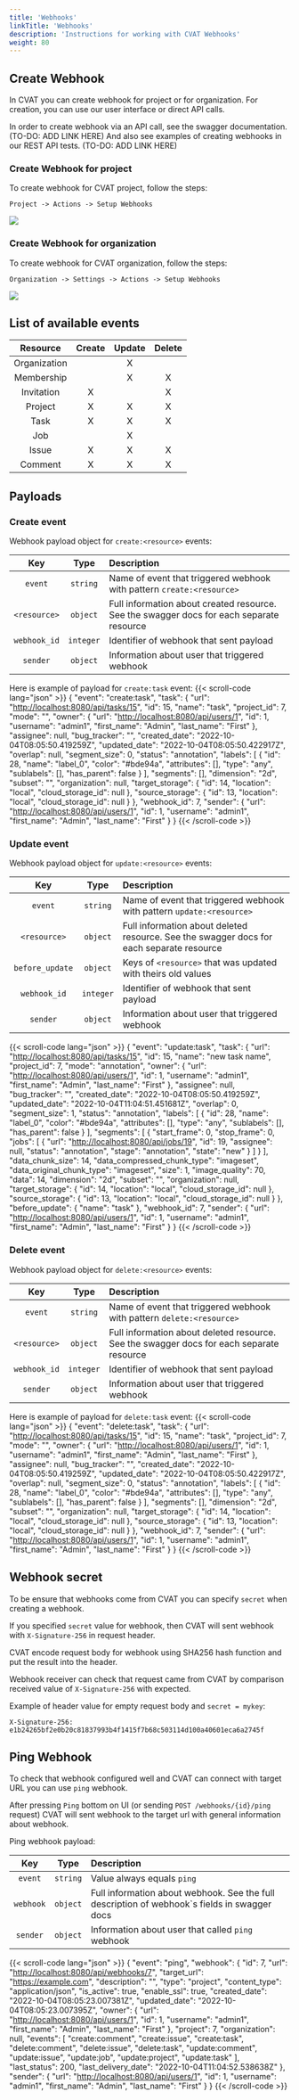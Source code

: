 ```yaml
---
title: 'Webhooks'
linkTitle: 'Webhooks'
description: 'Instructions for working with CVAT Webhooks'
weight: 80
---
```


## Create Webhook

In CVAT you can create webhook for project or for organization.
For creation, you can use our user interface or direct API calls.

In order to create webhook via an API call, see the swagger documentation. (TO-DO: ADD LINK HERE)
And also see examples of creating webhooks in our REST API tests. (TO-DO: ADD LINK HERE)

### Create Webhook for project

To create webhook for CVAT project, follow the steps:

`Project -> Actions -> Setup Webhooks`

![](/images/create_project_webhook.gif)

### Create Webhook for organization

To create webhook for CVAT organization, follow the steps:

`Organization -> Settings -> Actions -> Setup Webhooks`

![](/images/create_organization_webhook.gif)

## List of available events

| Resource     | Create | Update | Delete |
| :---:        | :----: | :----: | :----: |
| Organization |        |   X    |        |
| Membership   |        |   X    |   X    |
| Invitation   |   X    |        |   X    |
| Project      |   X    |   X    |   X    |
| Task         |   X    |   X    |   X    |
| Job          |        |   X    |        |
| Issue        |   X    |   X    |   X    |
| Comment      |   X    |   X    |   X    |

## Payloads

### Create event

Webhook payload object for `create:<resource>` events:

| Key          | Type      | Description                                                                              |
| :---:        | :----:    | :----                                                                                    |
| `event`      | `string`  | Name of event that triggered webhook with pattern `create:<resource>` |
| `<resource>` | `object`  | Full information about created resource. See the swagger docs for each separate resource |
| `webhook_id` | `integer` | Identifier of webhook that sent payload                                                  |
| `sender`     | `object`  | Information about user that triggered webhook                                            |

Here is example of payload for `create:task` event:
{{< scroll-code lang="json" >}}
{
    "event": "create:task",
    "task": {
        "url": "<http://localhost:8080/api/tasks/15>",
        "id": 15,
        "name": "task",
        "project_id": 7,
        "mode": "",
        "owner": {
            "url": "<http://localhost:8080/api/users/1>",
            "id": 1,
            "username": "admin1",
            "first_name": "Admin",
            "last_name": "First"
        },
        "assignee": null,
        "bug_tracker": "",
        "created_date": "2022-10-04T08:05:50.419259Z",
        "updated_date": "2022-10-04T08:05:50.422917Z",
        "overlap": null,
        "segment_size": 0,
        "status": "annotation",
        "labels": \[
            {
                "id": 28,
                "name": "label_0",
                "color": "#bde94a",
                "attributes": [],
                "type": "any",
                "sublabels": [],
                "has_parent": false
            }
        \],
        "segments": [],
        "dimension": "2d",
        "subset": "",
        "organization": null,
        "target_storage": {
            "id": 14,
            "location": "local",
            "cloud_storage_id": null
        },
        "source_storage": {
            "id": 13,
            "location": "local",
            "cloud_storage_id": null
        }
    },
    "webhook_id": 7,
    "sender": {
        "url": "<http://localhost:8080/api/users/1>",
        "id": 1,
        "username": "admin1",
        "first_name": "Admin",
        "last_name": "First"
    }
}
{{< /scroll-code >}}


### Update event

Webhook payload object for `update:<resource>` events:

| Key             | Type      | Description                                                                              |
| :---:           | :----:    | :----                                                                                    |
| `event`         | `string`  | Name of event that triggered webhook with pattern `update:<resource>` |
| `<resource>`    | `object`  | Full information about deleted resource. See the swagger docs for each separate resource |
| `before_update` | `object`  | Keys of `<resource>` that was updated with theirs old values                             |
| `webhook_id`    | `integer` | Identifier of webhook that sent payload                                                  |
| `sender`        | `object`  | Information about user that triggered webhook                                            |

{{< scroll-code lang="json" >}}
{
    "event": "update:task",
    "task": {
        "url": "<http://localhost:8080/api/tasks/15>",
        "id": 15,
        "name": "new task name",
        "project_id": 7,
        "mode": "annotation",
        "owner": {
            "url": "<http://localhost:8080/api/users/1>",
            "id": 1,
            "username": "admin1",
            "first_name": "Admin",
            "last_name": "First"
        },
        "assignee": null,
        "bug_tracker": "",
        "created_date": "2022-10-04T08:05:50.419259Z",
        "updated_date": "2022-10-04T11:04:51.451681Z",
        "overlap": 0,
        "segment_size": 1,
        "status": "annotation",
        "labels": \[
            {
                "id": 28,
                "name": "label_0",
                "color": "#bde94a",
                "attributes": [],
                "type": "any",
                "sublabels": [],
                "has_parent": false
            }
        \],
        "segments": \[
            {
                "start_frame": 0,
                "stop_frame": 0,
                "jobs": \[
                    {
                        "url": "<http://localhost:8080/api/jobs/19>",
                        "id": 19,
                        "assignee": null,
                        "status": "annotation",
                        "stage": "annotation",
                        "state": "new"
                    }
                \]
            }
        \],
        "data_chunk_size": 14,
        "data_compressed_chunk_type": "imageset",
        "data_original_chunk_type": "imageset",
        "size": 1,
        "image_quality": 70,
        "data": 14,
        "dimension": "2d",
        "subset": "",
        "organization": null,
        "target_storage": {
            "id": 14,
            "location": "local",
            "cloud_storage_id": null
        },
        "source_storage": {
            "id": 13,
            "location": "local",
            "cloud_storage_id": null
        }
    },
    "before_update": {
        "name": "task"
    },
    "webhook_id": 7,
    "sender": {
        "url": "<http://localhost:8080/api/users/1>",
        "id": 1,
        "username": "admin1",
        "first_name": "Admin",
        "last_name": "First"
    }
}
{{< /scroll-code >}}
### Delete event

Webhook payload object for `delete:<resource>` events:

| Key          | Type      | Description |
| :---:        | :----:    | :---- |
| `event`      | `string`  | Name of event that triggered webhook with pattern `delete:<resource>` |
| `<resource>` | `object`  | Full information about deleted resource. See the swagger docs for each separate resource |
| `webhook_id` | `integer` | Identifier of webhook that sent payload |
| `sender`     | `object`  | Information about user that triggered webhook   |

Here is example of payload for `delete:task` event:
{{< scroll-code lang="json" >}}
{
    "event": "delete:task",
    "task": {
        "url": "<http://localhost:8080/api/tasks/15>",
        "id": 15,
        "name": "task",
        "project_id": 7,
        "mode": "",
        "owner": {
            "url": "<http://localhost:8080/api/users/1>",
            "id": 1,
            "username": "admin1",
            "first_name": "Admin",
            "last_name": "First"
        },
        "assignee": null,
        "bug_tracker": "",
        "created_date": "2022-10-04T08:05:50.419259Z",
        "updated_date": "2022-10-04T08:05:50.422917Z",
        "overlap": null,
        "segment_size": 0,
        "status": "annotation",
        "labels": \[
            {
                "id": 28,
                "name": "label_0",
                "color": "#bde94a",
                "attributes": [],
                "type": "any",
                "sublabels": [],
                "has_parent": false
            }
        \],
        "segments": [],
        "dimension": "2d",
        "subset": "",
        "organization": null,
        "target_storage": {
            "id": 14,
            "location": "local",
            "cloud_storage_id": null
        },
        "source_storage": {
            "id": 13,
            "location": "local",
            "cloud_storage_id": null
        }
    },
    "webhook_id": 7,
    "sender": {
        "url": "<http://localhost:8080/api/users/1>",
        "id": 1,
        "username": "admin1",
        "first_name": "Admin",
        "last_name": "First"
    }
}
{{< /scroll-code >}}

## Webhook secret

To be ensure that webhooks come from CVAT you can specify `secret` when creating a webhook.

If you specified `secret` value for webhook, then CVAT will sent webhook with `X-Signature-256` in
request header.

CVAT encode request body for webhook using SHA256 hash function and put the result into the header.

Webhook receiver can check that request came from CVAT by comparison received value of `X-Signature-256` with expected.

Example of header value for empty request body and `secret = mykey`:

```
X-Signature-256: e1b24265bf2e0b20c81837993b4f1415f7b68c503114d100a40601eca6a2745f
```

## Ping Webhook

To check that webhook configured well and CVAT can connect with target URL you can use `ping` webhook.

After pressing `Ping` bottom on UI (or sending `POST /webhooks/{id}/ping` request) CVAT will sent webhook
to the target url with general information about webhook.

Ping webhook payload:

| Key       | Type     | Description |
| :---:     | :----:   | :---- |
| `event`   | `string` | Value always equals `ping` |
| `webhook` | `object` | Full information about webhook. See the full description of webhook`s fields in swagger docs |
| `sender`  | `object` | Information about user that called `ping` webhook |

{{< scroll-code lang="json" >}}
{
    "event": "ping",
    "webhook": {
        "id": 7,
        "url": "<http://localhost:8080/api/webhooks/7>",
        "target_url": "<https://example.com>",
        "description": "",
        "type": "project",
        "content_type": "application/json",
        "is_active": true,
        "enable_ssl": true,
        "created_date": "2022-10-04T08:05:23.007381Z",
        "updated_date": "2022-10-04T08:05:23.007395Z",
        "owner": {
            "url": "<http://localhost:8080/api/users/1>",
            "id": 1,
            "username": "admin1",
            "first_name": "Admin",
            "last_name": "First"
        },
        "project": 7,
        "organization": null,
        "events": \[
            "create:comment",
            "create:issue",
            "create:task",
            "delete:comment",
            "delete:issue",
            "delete:task",
            "update:comment",
            "update:issue",
            "update:job",
            "update:project",
            "update:task"
        \],
        "last_status": 200,
        "last_delivery_date": "2022-10-04T11:04:52.538638Z"
    },
    "sender": {
        "url": "<http://localhost:8080/api/users/1>",
        "id": 1,
        "username": "admin1",
        "first_name": "Admin",
        "last_name": "First"
    }
}
{{< /scroll-code >}}
